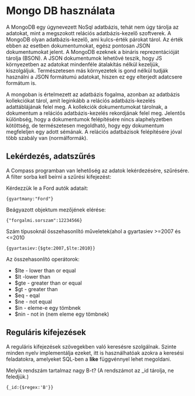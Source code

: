 # Mongo DB használata

A MongoDB egy úgynevezett NoSql adatbázis, tehát nem úgy tárolja az adatokat, mint a megszokott relációs adatbázis-kezelő szoftverek. 
A MongoDB olyan adatbázis-kezelő, ami kulcs-érték párokat tárol. Az érték ebben az esetben dokumentumokat, egész pontosan JSON dokumentumokat  jelent. A MongoDB ezeknek a bináris reprezentációját tárolja (BSON). A JSON dokumentumok lehetővé teszik, hogy JS környezetben az adatokat mindenféle átalakítás nélkül kezeljük, kiszolgáljuk. Természetesen más környezetek is gond nélkül tudják használni a JSON formátumú adatokat, hiszen ez egy elterjedt adatcsere formátum is.

A mongoban is értelmezett az adatbázis fogalma, azonban az adatbázis kollekciókat tárol, amit leginkább a relációs adatbázis-kezelés adattáblájának felel meg.
A kollekciók dokumentumokat tárolnak, a dokumentum a relációs adatbázis-kezelés rekordjának felel meg. 
Jelentős különbség, hogy a dokumentumok felépítésére nincs alaphelyzetben kötöttség, de természetesen megoldható, hogy egy dokumentum megfeleljen egy adott sémának. A relációs adatbázisok felépítésére jóval több szabály van (normálformák).

## Lekérdezés, adatszűrés

A Compass programban van lehetőség az adatok lekérdezésére, szűrésére. A filter sorba kell beírni a szűrési kifejezést:

Kérdezzük le a Ford autók adatait:
```mongodb
{gyartmany:"Ford"}
```
Beágyazott objektum mezőjének elérése:
```mongodb
{"forgalmi.sorszam":12234566}
```
Szám típusoknál összehasonlító műveletek(ahol a gyartasiev >=2007 és <=2010
```
{gyartasiev:{$gte:2007,$lte:2010}}
```
Az összehasonlító operátorok:
 - $lte - lower than or equal
 - $lt -lower than
 - $gte - greater than or equal
 - $gt - greater than
 - $eq - eqal
 - $ne - not equal
 - $in - eleme-e egy tömbnek
 - $nin - not in (nem eleme egy tömbnek)

## Reguláris kifejezések

A reguláris kifejezések szövegekben való keresésre szolgálnak. Szinte minden nyelv implementálja ezeket, itt is használhatóak azokra a keresési feladatokra, amelyeket SQL-ben a **like** függvénnyel lehet megoldani.

Melyik rendszám tartalmaz nagy B-t? (A rendszámot az \_id tárolja, ne feledjük.)
```
{_id:{$regex:'B'}}
```
